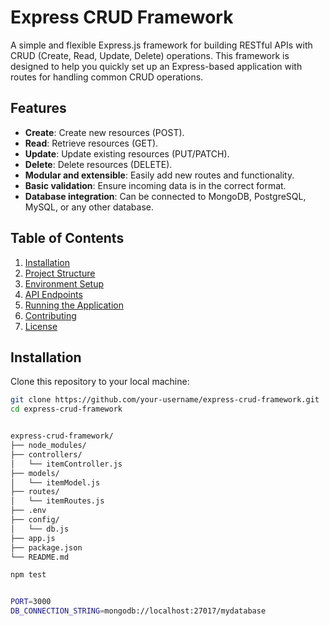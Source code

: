# Express CRUD Framework

A simple and flexible Express.js framework for building RESTful APIs with CRUD (Create, Read, Update, Delete) operations. This framework is designed to help you quickly set up an Express-based application with routes for handling common CRUD operations.

## Features

- **Create**: Create new resources (POST).
- **Read**: Retrieve resources (GET).
- **Update**: Update existing resources (PUT/PATCH).
- **Delete**: Delete resources (DELETE).
- **Modular and extensible**: Easily add new routes and functionality.
- **Basic validation**: Ensure incoming data is in the correct format.
- **Database integration**: Can be connected to MongoDB, PostgreSQL, MySQL, or any other database.

## Table of Contents

1. [Installation](#installation)
2. [Project Structure](#project-structure)
3. [Environment Setup](#environment-setup)
4. [API Endpoints](#api-endpoints)
5. [Running the Application](#running-the-application)
6. [Contributing](#contributing)
7. [License](#license)

## Installation

Clone this repository to your local machine:

```bash
git clone https://github.com/your-username/express-crud-framework.git
cd express-crud-framework


express-crud-framework/
├── node_modules/            
├── controllers/             
│   └── itemController.js    
├── models/                  
│   └── itemModel.js         
├── routes/                  
│   └── itemRoutes.js        
├── .env                     
├── config/                  
│   └── db.js                
├── app.js                   
├── package.json             
└── README.md                

npm test


PORT=3000
DB_CONNECTION_STRING=mongodb://localhost:27017/mydatabase
